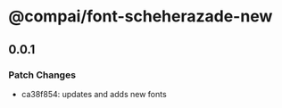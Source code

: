 # @compai/font-scheherazade-new

## 0.0.1
### Patch Changes

- ca38f854: updates and adds new fonts
